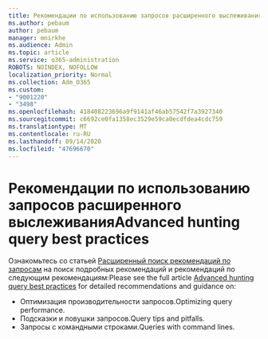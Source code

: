 ```yaml
---
title: Рекомендации по использованию запросов расширенного выслеживания
ms.author: pebaum
author: pebaum
manager: mnirkhe
ms.audience: Admin
ms.topic: article
ms.service: o365-administration
ROBOTS: NOINDEX, NOFOLLOW
localization_priority: Normal
ms.collection: Adm_O365
ms.custom:
- "9001220"
- "3498"
ms.openlocfilehash: 418408223696a9f9141af46ab57542f7a3927340
ms.sourcegitcommit: c6692ce0fa1358ec3529e59ca0ecdfdea4cdc759
ms.translationtype: MT
ms.contentlocale: ru-RU
ms.lasthandoff: 09/14/2020
ms.locfileid: "47696670"
---
```

# <a name="advanced-hunting-query-best-practices"></a><span data-ttu-id="1194a-102">Рекомендации по использованию запросов расширенного выслеживания</span><span class="sxs-lookup"><span data-stu-id="1194a-102">Advanced hunting query best practices</span></span>

<span data-ttu-id="1194a-103">Ознакомьтесь со статьей [Расширенный поиск рекомендаций по запросам](https://docs.microsoft.com/windows/security/threat-protection/microsoft-defender-atp/advanced-hunting-best-practices#optimize-query-performance) на поиск подробных рекомендаций и рекомендаций по следующим рекомендациям:</span><span class="sxs-lookup"><span data-stu-id="1194a-103">Please see the full article [Advanced hunting query best practices](https://docs.microsoft.com/windows/security/threat-protection/microsoft-defender-atp/advanced-hunting-best-practices#optimize-query-performance) for detailed recommendations and guidance on:</span></span>
- <span data-ttu-id="1194a-104">Оптимизация производительности запросов.</span><span class="sxs-lookup"><span data-stu-id="1194a-104">Optimizing query performance.</span></span>
- <span data-ttu-id="1194a-105">Подсказки и ловушки запросов.</span><span class="sxs-lookup"><span data-stu-id="1194a-105">Query tips and pitfalls.</span></span>
- <span data-ttu-id="1194a-106">Запросы с командными строками.</span><span class="sxs-lookup"><span data-stu-id="1194a-106">Queries with command lines.</span></span>


